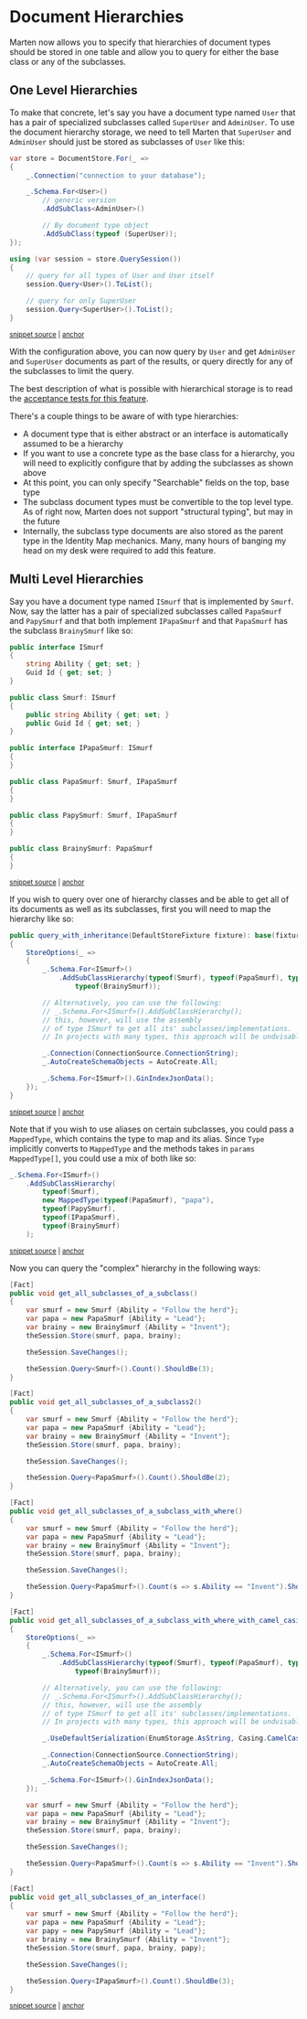 # Document Hierarchies

Marten now allows you to specify that hierarchies of document types should be stored in one table and allow you
to query for either the base class or any of the subclasses.

## One Level Hierarchies

To make that concrete, let's say you have a document type named `User` that has a pair of specialized subclasses
called `SuperUser` and `AdminUser`. To use the document hierarchy storage, we need to tell Marten that
`SuperUser` and `AdminUser` should just be stored as subclasses of `User` like this:

<!-- snippet: sample_configure-hierarchy-of-types -->
<a id='snippet-sample_configure-hierarchy-of-types'></a>
```cs
var store = DocumentStore.For(_ =>
{
    _.Connection("connection to your database");

    _.Schema.For<User>()
        // generic version
        .AddSubClass<AdminUser>()

        // By document type object
        .AddSubClass(typeof (SuperUser));
});

using (var session = store.QuerySession())
{
    // query for all types of User and User itself
    session.Query<User>().ToList();

    // query for only SuperUser
    session.Query<SuperUser>().ToList();
}
```
<sup><a href='https://github.com/JasperFx/marten/blob/master/src/Marten.Testing/Services/BatchedQuerying/batched_querying_acceptance_Tests.cs#L184-L205' title='Snippet source file'>snippet source</a> | <a href='#snippet-sample_configure-hierarchy-of-types' title='Start of snippet'>anchor</a></sup>
<!-- endSnippet -->

With the configuration above, you can now query by `User` and get `AdminUser` and `SuperUser` documents as part of the results,
or query directly for any of the subclasses to limit the query.

The best description of what is possible with hierarchical storage is to read the [acceptance tests for this feature](https://github.com/JasperFx/marten/blob/master/src/Marten.Testing/Services/BatchedQuerying/batched_querying_acceptance_Tests.cs).

There's a couple things to be aware of with type hierarchies:

* A document type that is either abstract or an interface is automatically assumed to be a hierarchy
* If you want to use a concrete type as the base class for a hierarchy, you will need to explicitly configure
  that by adding the subclasses as shown above
* At this point, you can only specify "Searchable" fields on the top, base type
* The subclass document types must be convertible to the top level type. As of right now, Marten does not support "structural typing",
  but may in the future
* Internally, the subclass type documents are also stored as the parent type in the Identity Map mechanics. Many, many hours of
  banging my head on my desk were required to add this feature.

## Multi Level Hierarchies

Say you have a document type named `ISmurf` that is implemented by `Smurf`. Now, say the latter has a pair of specialized
subclasses called `PapaSmurf` and `PapySmurf` and that both implement `IPapaSmurf` and that `PapaSmurf` has the subclass
`BrainySmurf` like so:

<!-- snippet: sample_smurfs-hierarchy -->
<a id='snippet-sample_smurfs-hierarchy'></a>
```cs
public interface ISmurf
{
    string Ability { get; set; }
    Guid Id { get; set; }
}

public class Smurf: ISmurf
{
    public string Ability { get; set; }
    public Guid Id { get; set; }
}

public interface IPapaSmurf: ISmurf
{
}

public class PapaSmurf: Smurf, IPapaSmurf
{
}

public class PapySmurf: Smurf, IPapaSmurf
{
}

public class BrainySmurf: PapaSmurf
{
}
```
<sup><a href='https://github.com/JasperFx/marten/blob/master/src/Marten.Testing/Linq/query_with_inheritance.cs#L12-L42' title='Snippet source file'>snippet source</a> | <a href='#snippet-sample_smurfs-hierarchy' title='Start of snippet'>anchor</a></sup>
<!-- endSnippet -->

If you wish to query over one of hierarchy classes and be able to get all of its documents as well as its subclasses,
first you will need to map the hierarchy like so:

<!-- snippet: sample_add-subclass-hierarchy -->
<a id='snippet-sample_add-subclass-hierarchy'></a>
```cs
public query_with_inheritance(DefaultStoreFixture fixture): base(fixture)
{
    StoreOptions(_ =>
    {
        _.Schema.For<ISmurf>()
            .AddSubClassHierarchy(typeof(Smurf), typeof(PapaSmurf), typeof(PapySmurf), typeof(IPapaSmurf),
                typeof(BrainySmurf));

        // Alternatively, you can use the following:
        // _.Schema.For<ISmurf>().AddSubClassHierarchy();
        // this, however, will use the assembly
        // of type ISmurf to get all its' subclasses/implementations.
        // In projects with many types, this approach will be undvisable.

        _.Connection(ConnectionSource.ConnectionString);
        _.AutoCreateSchemaObjects = AutoCreate.All;

        _.Schema.For<ISmurf>().GinIndexJsonData();
    });
}
```
<sup><a href='https://github.com/JasperFx/marten/blob/master/src/Marten.Testing/Linq/query_with_inheritance.cs#L86-L110' title='Snippet source file'>snippet source</a> | <a href='#snippet-sample_add-subclass-hierarchy' title='Start of snippet'>anchor</a></sup>
<!-- endSnippet -->

Note that if you wish to use aliases on certain subclasses, you could pass a `MappedType`, which contains the type to map
and its alias. Since `Type` implicitly converts to `MappedType` and the methods takes in `params MappedType[]`, you could
use a mix of both like so:

<!-- snippet: sample_add-subclass-hierarchy-with-aliases -->
<a id='snippet-sample_add-subclass-hierarchy-with-aliases'></a>
```cs
_.Schema.For<ISmurf>()
    .AddSubClassHierarchy(
        typeof(Smurf),
        new MappedType(typeof(PapaSmurf), "papa"),
        typeof(PapySmurf),
        typeof(IPapaSmurf),
        typeof(BrainySmurf)
    );
```
<sup><a href='https://github.com/JasperFx/marten/blob/master/src/Marten.Testing/Linq/query_with_inheritance.cs#L50-L61' title='Snippet source file'>snippet source</a> | <a href='#snippet-sample_add-subclass-hierarchy-with-aliases' title='Start of snippet'>anchor</a></sup>
<!-- endSnippet -->

Now you can query the "complex" hierarchy in the following ways:

<!-- snippet: sample_query-subclass-hierarchy -->
<a id='snippet-sample_query-subclass-hierarchy'></a>
```cs
[Fact]
public void get_all_subclasses_of_a_subclass()
{
    var smurf = new Smurf {Ability = "Follow the herd"};
    var papa = new PapaSmurf {Ability = "Lead"};
    var brainy = new BrainySmurf {Ability = "Invent"};
    theSession.Store(smurf, papa, brainy);

    theSession.SaveChanges();

    theSession.Query<Smurf>().Count().ShouldBe(3);
}

[Fact]
public void get_all_subclasses_of_a_subclass2()
{
    var smurf = new Smurf {Ability = "Follow the herd"};
    var papa = new PapaSmurf {Ability = "Lead"};
    var brainy = new BrainySmurf {Ability = "Invent"};
    theSession.Store(smurf, papa, brainy);

    theSession.SaveChanges();

    theSession.Query<PapaSmurf>().Count().ShouldBe(2);
}

[Fact]
public void get_all_subclasses_of_a_subclass_with_where()
{
    var smurf = new Smurf {Ability = "Follow the herd"};
    var papa = new PapaSmurf {Ability = "Lead"};
    var brainy = new BrainySmurf {Ability = "Invent"};
    theSession.Store(smurf, papa, brainy);

    theSession.SaveChanges();

    theSession.Query<PapaSmurf>().Count(s => s.Ability == "Invent").ShouldBe(1);
}

[Fact]
public void get_all_subclasses_of_a_subclass_with_where_with_camel_casing()
{
    StoreOptions(_ =>
    {
        _.Schema.For<ISmurf>()
            .AddSubClassHierarchy(typeof(Smurf), typeof(PapaSmurf), typeof(PapySmurf), typeof(IPapaSmurf),
                typeof(BrainySmurf));

        // Alternatively, you can use the following:
        // _.Schema.For<ISmurf>().AddSubClassHierarchy();
        // this, however, will use the assembly
        // of type ISmurf to get all its' subclasses/implementations.
        // In projects with many types, this approach will be undvisable.

        _.UseDefaultSerialization(EnumStorage.AsString, Casing.CamelCase);

        _.Connection(ConnectionSource.ConnectionString);
        _.AutoCreateSchemaObjects = AutoCreate.All;

        _.Schema.For<ISmurf>().GinIndexJsonData();
    });

    var smurf = new Smurf {Ability = "Follow the herd"};
    var papa = new PapaSmurf {Ability = "Lead"};
    var brainy = new BrainySmurf {Ability = "Invent"};
    theSession.Store(smurf, papa, brainy);

    theSession.SaveChanges();

    theSession.Query<PapaSmurf>().Count(s => s.Ability == "Invent").ShouldBe(1);
}

[Fact]
public void get_all_subclasses_of_an_interface()
{
    var smurf = new Smurf {Ability = "Follow the herd"};
    var papa = new PapaSmurf {Ability = "Lead"};
    var papy = new PapySmurf {Ability = "Lead"};
    var brainy = new BrainySmurf {Ability = "Invent"};
    theSession.Store(smurf, papa, brainy, papy);

    theSession.SaveChanges();

    theSession.Query<IPapaSmurf>().Count().ShouldBe(3);
}
```
<sup><a href='https://github.com/JasperFx/marten/blob/master/src/Marten.Testing/Linq/query_with_inheritance.cs#L144-L234' title='Snippet source file'>snippet source</a> | <a href='#snippet-sample_query-subclass-hierarchy' title='Start of snippet'>anchor</a></sup>
<!-- endSnippet -->
